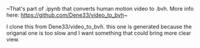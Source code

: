 ~That's part of .ipynb that converts human motion video to .bvh. More info here: https://github.com/Dene33/video_to_bvh~

 I clone this from Dene33/video_to_bvh. this one is generated because the origanal one is too slow and I want something that could bring more clear view.
